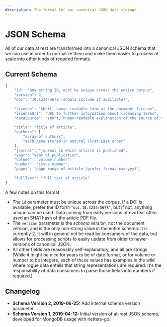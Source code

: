 ```yaml
---
description: The format for our canonical JSON data storage
---
```


# JSON Schema

All of our data at rest are transformed into a canonical JSON schema that we can use in order to normalize them and make them easier to process at scale into other kinds of required formats.

## Current Schema

```javascript
{
    "id": "any string ID, must be unique across the entire corpus",
    "version": 2,
    "doi": "10.1234/5678 (should include if available)",
    
    "license": "short, human-readable form of the document license",
    "licenseUrl": "URL to further information about licensing terms",
    "dataSource": "short, human-readable explanation of the source of this data",
    
    "title": "title of article",
    "authors": [
        "array of authors",
        "each name stored in natural First Last order"
    ],
    "journal": "journal in which article is published",
    "year": "year of publication",
    "volume": "volume number",
    "number": "issue number",
    "pages": "page range of article (prefer format xxx-yyy)",
    
    "fullText": "full text of article"
}
```

A few notes on this format:

* The `id` parameter must be unique across the corpus. If a DOI is available, prefer the ID form `"doi:10.1234/5678"`, but if not, anything unique can be used. Data coming from early versions of evoText often used an SHA1 hash of the article PDF file.
* The `version` parameter is the _schema version,_ not the document version, and is the only non-string value in the entire schema. It is currently 2. It will in general not be read by consumers of the data, but allows for processing scripts to easily update from older to newer versions of canonical JSON.
* All other fields are reasonably self-explanatory, and all are strings. \(While it might be nice for years to be of date format, or for volume or number to be integers, each of these values has examples in the wild where rogue data entails that string representations are required. It's the responsibility of data consumers to parse those fields into numbers if required.\)

## Changelog

* **Schema Version 2, 2019-06-25:** Add internal schema version parameter
* **Schema Version 1, 2019-04-12:** Initial version of at-rest JSON schema, developed for MongoDB usage with rletters-go.

